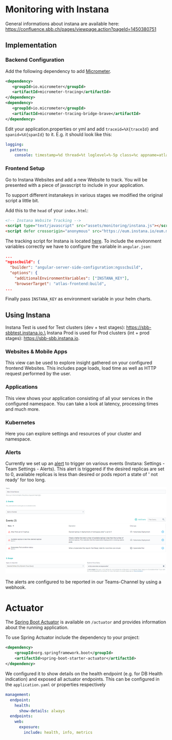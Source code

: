 # Monitoring with Instana

General informations about instana are available here:\
https://confluence.sbb.ch/pages/viewpage.action?pageId=1450380751

## Implementation

### Backend Configuration

Add the following dependency to add [Micrometer](https://micrometer.io/).

```xml
<dependency>
   <groupId>io.micrometer</groupId>
   <artifactId>micrometer-tracing</artifactId>
</dependency>
<dependency>
   <groupId>io.micrometer</groupId>
   <artifactId>micrometer-tracing-bridge-brave</artifactId>
</dependency>
```

Edit your application.properties or yml and add `traceid=%X{traceId}` and `spanid=%X{spanId}` to it. E.g. it should look like
this:

```yaml
logging:
  pattern:
    console: timestamp=%d thread=%t loglevel=%-5p class=%c appname=atlas traceid=%X{traceId} spanid=%X{spanId} message="%m"%n
```

### Frontend Setup

Go to Instana Websites and add a new Website to track. You will be presented with a piece of javascript to include in your
application.

To support different instanakeys in various stages we modified the original script a little bit.

Add this to the `head` of your `index.html`:

```html
<!-- Instana Website Tracking -->
<script type="text/javascript" src="assets/monitoring/instana.js"></script>
<script defer crossorigin="anonymous" src="https://eum.instana.io/eum.min.js"></script>
```

The tracking script for Instana is located [here](../frontend/src/assets/monitoring/instana.js).
To include the environment variables correctly we have to configure the variable in `angular.json`:

```json
...
"ngsscbuild": {
  "builder": "angular-server-side-configuration:ngsscbuild",
  "options": {
    "additionalEnvironmentVariables": ["INSTANA_KEY"],
    "browserTarget": "atlas-frontend:build",
...
```

Finally pass `INSTANA_KEY` as environment variable in your helm charts.

## Using Instana

Instana Test is used for Test clusters (dev + test stages): https://sbb-sbbtest.instana.io.\
Instana Prod is used for Prod clusters (int + prod stages): https://sbb-sbb.instana.io.

### Websites & Mobile Apps

This view can be used to explore insight gathered on your configured frontend Websites. This includes page loads, load time as
well as HTTP request performed by the user.

### Applications

This view shows your application consisting of all your services in the configured namespace. You can take a look at latency,
processing times and much more.

### Kubernetes

Here you can explore settings and resources of your cluster and namespace.

### Alerts

Currently we set up an [alert](https://sbb-sbb.instana.io/#/config/team/alerting/alerts/yYqJcjocvPYUbHOO) to trigger on various
events (Instana: Settings - Team Settings - Alerts).
This alert is triggered if the desired replicas are set to 0, available replicas is less than desired or pods report a state of '
not ready' for too long.

![ATLAS Monorepo](image/instana_alert.png)

The alerts are configured to be reported in our Teams-Channel by using a webhook.

# Actuator

The [Spring Boot Actuator](https://docs.spring.io/spring-boot/docs/current/reference/html/actuator.html) is available
on `/actuator` and provides information about the running application.

To use Spring Actuator include the dependency to your project:

```xml
<dependency>
    <groupId>org.springframework.boot</groupId>
    <artifactId>spring-boot-starter-actuator</artifactId>
</dependency>
```

We configured it to show details on the health endpoint (e.g. for DB Health indication) and exposed all actuator endpoints.
This can be configured in the `application.yaml` or properties respectively

```yaml
management:
  endpoint:
    health:
      show-details: always
  endpoints:
    web:
      exposure:
        include: health, info, metrics
```